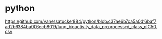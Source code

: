 # python
https://github.com/vanessatucker884/python/blob/c37ae6b7ca5a0df6baf7ad2b6384ba006ecb8019/lung_bioactivity_data_preprocessed_class_pIC50.csv
